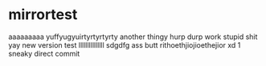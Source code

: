 # mirrortest
aaaaaaaaa
yuffyugyuirtyrtyrtyrty another thingy
hurp durp
work stupid shit
yay
new version test
lllllllllllllll
sdgdfg
ass
butt
rithoethjiojioethejior
xd 1
sneaky direct commit
